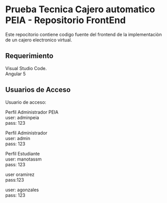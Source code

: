 # Prueba Tecnica Cajero automatico PEIA - Repositorio FrontEnd

Este repocitorio contiene codigo fuente del frontend de la implementaciòn de un cajero electronico virtual.

## Requerimiento

Visual Studio Code.         
Angular 5

## Usuarios de Acceso

Usuario de acceso:

Perfil Administrador PEIA                                                              
user: adminpeia    
pass: 123

Perfil Administrador  
user: admin  
pass: 123

Perfil Estudiante  
user: manotassm  
pass: 123  
  
user oramirez  
pass:123 
 
user: agonzales   
pass: 123
